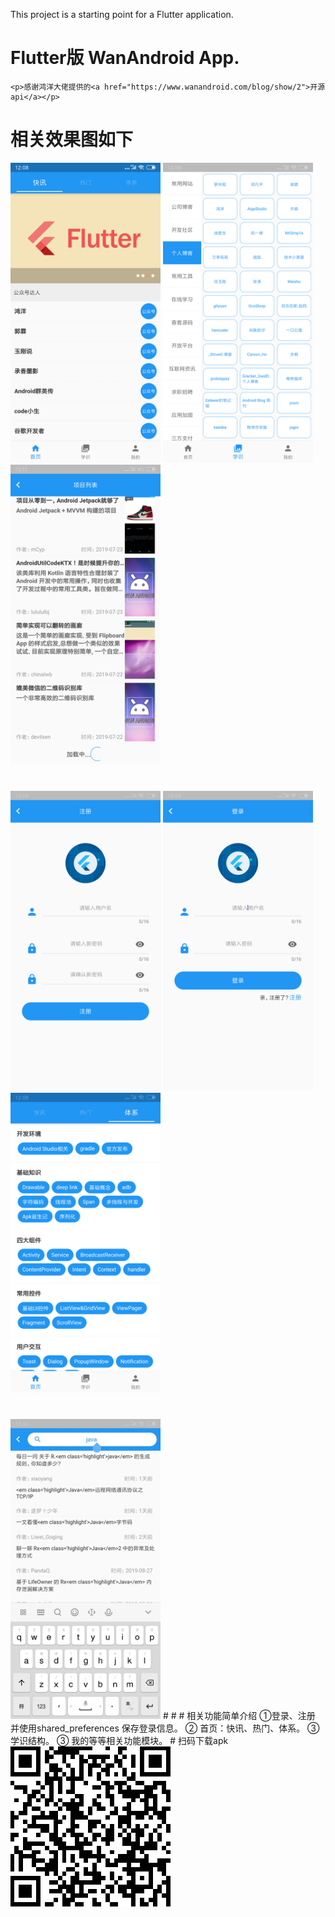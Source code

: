 This project is a starting point for a Flutter application.
#  Flutter版 WanAndroid App.
<div>
 
    <p>感谢鸿洋大佬提供的<a href="https://www.wanandroid.com/blog/show/2">开源api</a></p>
# 相关效果图如下
 <img src="https://github.com/Liuruiwen/flutter_go/blob/master/image/show1.png" width="240">  <img src="https://github.com/Liuruiwen/flutter_go/blob/master/image/show2.png" width="240">  <img src="https://github.com/Liuruiwen/flutter_go/blob/master/image/show3.png" width="240">
 #
  <img src="https://github.com/Liuruiwen/flutter_go/blob/master/image/show4.png" width="240">  <img src="https://github.com/Liuruiwen/flutter_go/blob/master/image/show5.png" width="240">  <img src="https://github.com/Liuruiwen/flutter_go/blob/master/image/show6.png" width="240">
  #
   <img src="https://github.com/Liuruiwen/flutter_go/blob/master/image/show7.jpg" width="240"> 
 # # # 相关功能简单介绍
      ①登录、注册 并使用shared_preferences 保存登录信息。  
      ② 首页：快讯、热门、体系。  
      ③ 学识结构。  
      ③ 我的等等相关功能模块。  
 # 扫码下载apk
     <img src="https://github.com/Liuruiwen/flutter_go/blob/master/image/apk_code.png"> 
 
</div>



